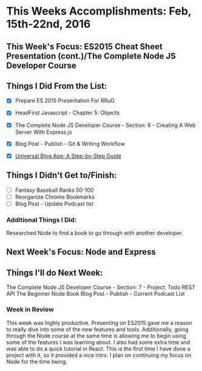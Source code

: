 # This Weeks Accomplishments: Feb, 15th-22nd, 2016

## This Week's Focus: ES2015 Cheat Sheet Presentation (cont.)/The Complete Node JS Developer Course

## Things I Did From the List:

- [x] Prepare ES 2015 Presentation For RRuG
- [x] HeadFirst Javascript - Chapter 5: Objects
- [x] The Complete Node JS Developer Course - Section: 6 - Creating A Web Server With Express.js
- [x] Blog Post - Publish - Git & Writing Workflow
- [x] [Universal Blog App: A Step-by-Step Guide](http://www.sitepoint.com/building-a-react-universal-blog-app-a-step-by-step-guide/?utm_source=javascriptweekly&utm_medium=email)


## Things I Didn't Get to/Finish:

- [ ] Fantasy Baseball Ranks 50-100
- [ ] Reorganize Chrome Bookmarks
- [ ] Blog Post - Update Podcast list

### Additional Things I Did:

Researched Node to find a book to go through with another developer. 

## Next Week's Focus: Node and Express

## Things I'll do Next Week:

The Complete Node JS Developer Course - Section: 7 - Project: Todo REST API
The Beginner Node Book
Blog Post - Publish - Current Podcast List

### Week in Review

This week was highly productive. Presenting on ES2015 gave me a reason to really dive into some of the new features and tools. Additionally, going through the Node course at the same time is allowing me to begin using some of the features I was learning about. I also had some extra time and was able to do a quick tutorial in React. This is the first time I have done a project with it, so it provided a nice intro. I plan on continuing my focus on Node for the time being. 

